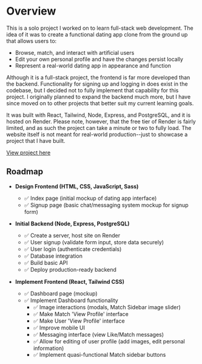 # Overview

This is a solo project I worked on to learn full-stack web development. The idea of it was to create a functional dating app clone from the ground up that allows users to:
- Browse, match, and interact with artificial users
- Edit your own personal profile and have the changes persist locally
- Represent a real-world dating app in appearance and function

Although it is a full-stack project, the frontend is far more developed than the backend. Functionality for signing up and logging in does exist in the codebase, but I decided not to fully implement that capability for this project. I originally planned to expand the backend much more, but I have since moved on to other projects that better suit my current learning goals.

It was built with React, Tailwind, Node, Express, and PostgreSQL, and it is hosted on Render. Please note, however, that the free tier of Render is fairly limited, and as such the project can take a minute or two to fully load. The website itself is not meant for real-world production--just to showcase a project that I have built.

[View project here](https://dating-app-ppif.onrender.com/)

## Roadmap

- **Design Frontend (HTML, CSS, JavaScript, Sass)**
    - ✅ Index page (initial mockup of dating app interface)
    - ✅ Signup page (basic chat/messaging system mockup for signup form)

- **Initial Backend (Node, Express, PostgreSQL)**
    - ✅ Create a server, host site on Render
    - ✅ User signup (validate form input, store data securely)
    - ✅ User login (authenticate credentials)
    - ✅ Database integration
    - ✅ Build basic API
    - ✅ Deploy production-ready backend

- **Implement Frontend (React, Tailwind CSS)**
    - ✅ Dashboard page (mockup)
    - ✅ Implement Dashboard functionality
        - ✅ Image interactions (modals, Match Sidebar image slider)
        - ✅ Make Match 'View Profile' interface
        - ✅ Make User 'View Profile' interface
        - ✅ Improve mobile UI
        - ✅ Messaging interface (view Like/Match messages)
        - ✅ Allow for editing of user profile (add images, edit personal information)
        - ✅ Implement quasi-functional Match sidebar buttons
